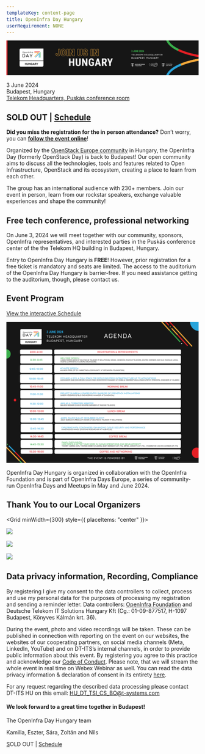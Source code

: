 ```yaml
---
templateKey: content-page
title: OpenInfra Day Hungary
userRequirement: NONE
---
```

![](landing-page-banner_3_2980x540.png)

3 June 2024\
Budapest, Hungary[](https://wing.hu/en/project/telekom-hq)\
[Telekom Headquarters, Puskás conference room](https://maps.app.goo.gl/gF5tefAANj1q3zrh8)[](https://oideurope2024.openinfra.dev/#registration=1) 

## [](https://oideurope2024.openinfra.dev/#registration=1)[](https://oideurope2024.openinfra.dev/#registration=1)SOLD OUT | [Schedule](https://oideurope2024.openinfra.dev/a/schedule#view=calendar&track=472)

**Did you miss the registration for the in person attendance?** Don’t worry, you can **[follow the event online](https://dtag.webex.com/dtag-en/j.php?MTID=m1e258339d345b77324091a01d13dc39b)**! [](https://dtag.webex.com/dtag-en/j.php?MTID=m1e258339d345b77324091a01d13dc39b)

Organized by the [OpenStack Europe
community](https://www.meetup.com/openstack-europe/) in Hungary, the
OpenInfra Day (formerly OpenStack Day) is back to Budapest! Our open
community aims to discuss all the technologies, tools and features
related to Open Infrastructure, OpenStack and its ecosystem, creating
a place to learn from each other.

The group has an international audience with 230+ members. Join our event in person, learn from our rockstar speakers, exchange valuable experiences and
shape the community!

## Free tech conference, professional networking

On June 3, 2024 we will meet together with our community, sponsors,
OpenInfra representatives, and interested parties in the Puskás
conference center of the the Telekom HQ building in Budapest, Hungary.

Entry to OpenInfra Day Hungary is **FREE**! However, prior registration
for a free ticket is mandatory and seats are limited. The access to the
auditorium of the OpenInfra Day Hungary is barrier-free. If you need
assistance getting to the auditorium, though, please contact us.

## Event Program

[View the interactive Schedule](https://oideurope2024.openinfra.dev/a/schedule#view=calendar&track=472)

![](agenda_2.png)

OpenInfra Day Hungary is organized in collaboration with the OpenInfra
Foundation and is part of OpenInfra Days Europe, a series of
community-run OpenInfra Days and Meetups in May and June 2024.

## Thank You to our Local Organizers

<Grid minWidth={300} style={{ placeItems: "center" }}>

![](https://object-storage-ca-ymq-1.vexxhost.net/swift/v1/6e4619c416ff4bd19e1c087f27a43eea/www-assets-prod/1T1-DT-ITS-New-RGB-p2.png)

![](https://object-storage-ca-ymq-1.vexxhost.net/swift/v1/6e4619c416ff4bd19e1c087f27a43eea/www-assets-prod/OpenStackEU.png)

![](https://object-storage-ca-ymq-1.vexxhost.net/swift/v1/6e4619c416ff4bd19e1c087f27a43eea/www-assets-prod/T-logo-claim-rgb-k2.png)

</Grid>

## Data privacy information, Recording, Compliance

By registering I give my consent to the data controllers to collect, process and use my personal data for the purposes of processing my registration and sending a reminder letter. Data controllers: [OpenInfra Foundation](https://openinfra.dev/privacy-policy) and Deutsche Telekom IT Solutions Hungary Kft (Cg.: 01-09-877517, H-1097 Budapest, Könyves Kálmán krt. 36).

During the event, photo and video recordings will be taken. These can be published in connection with reporting on the event on our websites, the websites of our cooperating partners, on social media channels (Meta, LinkedIn, YouTube) and on DT-ITS’s internal channels, in order to provide public information about this event. By registering you agree to this practice and acknowledge our [Code of Conduct](https://openinfra.dev/legal/code-of-conduct). Please note, that we will stream the whole event in real time on Webex Webinar as well. You can read the data privacy information & declaration of consent in its entirety [here](<https://web.tresorit.com/l/8Og4D#gIyXb9aNsAmwTiKHxEKvhA >).

For any request regarding the described data processing please contact DT-ITS HU on this email: [HU_DT_TSI_CS_BO@t-systems.com](mailto:HU_DT_TSI_CS_BO@t-systems.com)

#### We look forward to a great time together in Budapest!

The OpenInfra Day Hungary team

Kamilla, Eszter, Sára, Zoltán and Nils 

[S](https://oideurope2024.openinfra.dev/#registration=1)OLD OUT |
[Schedule](https://oideurope2024.openinfra.dev/a/schedule#view=calendar&track=472)